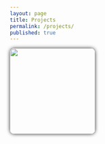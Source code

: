 ```yaml
---
layout: page
title: Projects
permalink: /projects/
published: true
---
```




<a href="https://itunes.apple.com/us/app/pocket-sudoku-solver/id991259276?mt=8">
<img src="http://trentyou.github.io/images/SudokuSolverIcon.png" style=" height:200px; width:200px; border-radius:10px; box-shadow: 0 0 8px rgba(0, 0, 0, .8); -webkit-box-shadow: 0 0 8px rgba(0, 0, 0, .8); -moz-box-shadow: 0 0 8px rgba(0, 0, 0, .8)">

</a>
